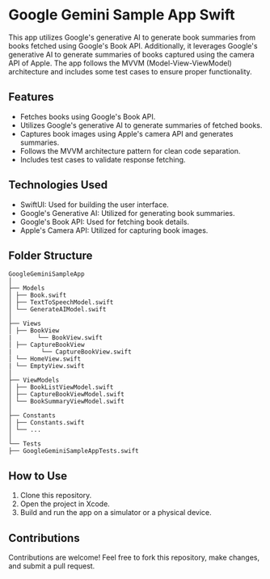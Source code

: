 # Google Gemini Sample App Swift

This app utilizes Google's generative AI to generate book summaries from books fetched using Google's Book API. Additionally, it leverages Google's generative AI to generate summaries of books captured using the camera API of Apple. The app follows the MVVM (Model-View-ViewModel) architecture and includes some test cases to ensure proper functionality.

## Features

- Fetches books using Google's Book API.
- Utilizes Google's generative AI to generate summaries of fetched books.
- Captures book images using Apple's camera API and generates summaries.
- Follows the MVVM architecture pattern for clean code separation.
- Includes test cases to validate response fetching.

## Technologies Used

- SwiftUI: Used for building the user interface.
- Google's Generative AI: Utilized for generating book summaries.
- Google's Book API: Used for fetching book details.
- Apple's Camera API: Utilized for capturing book images.

## Folder Structure
```
GoogleGeminiSampleApp
│
├── Models
│ ├── Book.swift
│ ├── TextToSpeechModel.swift
│ └── GenerateAIModel.swift
│
├── Views
│ ├── BookView
|       └── BookView.swift
│ ├── CaptureBookView
|        └── CaptureBookView.swift
│ └── HomeView.swift
| └── EmptyView.swift
│
├── ViewModels
│ ├── BookListViewModel.swift
│ ├── CaptureBookViewModel.swift
│ └── BookSummaryViewModel.swift
│
├── Constants
│ ├── Constants.swift
│ └── ...
│
└── Tests
├── GoogleGeminiSampleAppTests.swift
```

## How to Use

1. Clone this repository.
2. Open the project in Xcode.
3. Build and run the app on a simulator or a physical device.

## Contributions

Contributions are welcome! Feel free to fork this repository, make changes, and submit a pull request.
